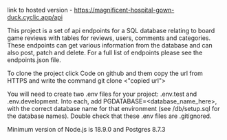 link to hosted version - https://magnificent-hospital-gown-duck.cyclic.app/api

This project is a set of api endpoints for a SQL database relating to board game reviews with tables for reviews, users, comments and categories. These endpoints can get various information from the database and can also post, patch and delete. For a full list of endpoints please see the endpoints.json file. 

To clone the project click Code on github and them copy the url from HTTPS and write the command git clone <"copied url">

You will need to create two .env files for your project: .env.test and .env.development. Into each, add PGDATABASE=<database_name_here>, with the correct database name for that environment (see /db/setup.sql for the database names). Double check that these .env files are .gitignored.

Minimum version of Node.js is 18.9.0 and Postgres 8.7.3
